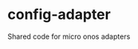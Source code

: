 <!--
SPDX-FileCopyrightText: 2022 Open Networking Foundation <info@opennetworking.org>
SPDX-FileCopyrightText: 2022 Intel Corporation

SPDX-License-Identifier: Apache-2.0
-->

# config-adapter
Shared code for micro onos adapters
